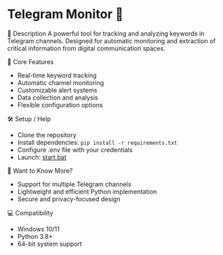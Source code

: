 # Telegram Monitor 🤖

📝 Description
A powerful tool for tracking and analyzing keywords in Telegram channels. Designed for automatic monitoring and extraction of critical information from digital communication spaces.

🌟 Core Features
- Real-time keyword tracking
- Automatic channel monitoring
- Customizable alert systems
- Data collection and analysis
- Flexible configuration options

🛠 Setup / Help
- Clone the repository
- Install dependencies: `pip install -r requirements.txt`
- Configure .env file with your credentials
- Launch: [start.bat](cci:7://file:///C:/Users/FU/Documents/repositorgithub/telegram_monitor/start.bat:0:0-0:0)

🤔 Want to Know More?
- Support for multiple Telegram channels
- Lightweight and efficient Python implementation
- Secure and privacy-focused design

💻 Compatibility
- Windows 10/11
- Python 3.8+
- 64-bit system support
